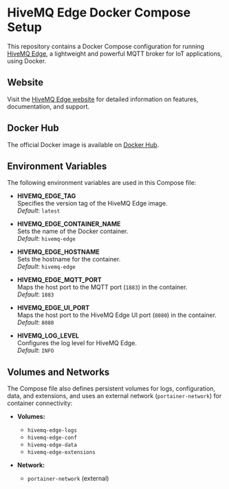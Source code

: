 # HiveMQ Edge Docker Compose Setup

This repository contains a Docker Compose configuration for running [HiveMQ Edge](https://www.hivemq.com/hivemq-edge/), a lightweight and powerful MQTT broker for IoT applications, using Docker.

## Website

Visit the [HiveMQ Edge website](https://www.hivemq.com/hivemq-edge/) for detailed information on features, documentation, and support.

## Docker Hub

The official Docker image is available on [Docker Hub](https://hub.docker.com/r/hivemq/hivemq-edge).

## Environment Variables

The following environment variables are used in this Compose file:

- **HIVEMQ_EDGE_TAG**  
  Specifies the version tag of the HiveMQ Edge image.  
  *Default*: `latest`

- **HIVEMQ_EDGE_CONTAINER_NAME**  
  Sets the name of the Docker container.  
  *Default*: `hivemq-edge`

- **HIVEMQ_EDGE_HOSTNAME**  
  Sets the hostname for the container.  
  *Default*: `hivemq-edge`

- **HIVEMQ_EDGE_MQTT_PORT**  
  Maps the host port to the MQTT port (`1883`) in the container.  
  *Default*: `1883`

- **HIVEMQ_EDGE_UI_PORT**  
  Maps the host port to the HiveMQ Edge UI port (`8080`) in the container.  
  *Default*: `8080`

- **HIVEMQ_LOG_LEVEL**  
  Configures the log level for HiveMQ Edge.  
  *Default*: `INFO`

## Volumes and Networks

The Compose file also defines persistent volumes for logs, configuration, data, and extensions, and uses an external network (`portainer-network`) for container connectivity:

- **Volumes:**
  - `hivemq-edge-logs`
  - `hivemq-edge-conf`
  - `hivemq-edge-data`
  - `hivemq-edge-extensions`

- **Network:**
  - `portainer-network` (external)
